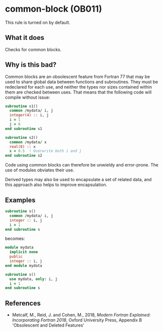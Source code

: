 # common-block (OB011)
This rule is turned on by default.

## What it does
Checks for common blocks.

## Why is this bad?
Common blocks are an obsolescent feature from Fortran 77 that may be used
to share global data between functions and subroutines. They must be
redeclared for each use, and neither the types nor sizes contained
within them are checked between uses. That means that the following code
will compile without issue:

```f90
subroutine s1()
  common /mydata/ i, j
  integer(4) :: i, j
  i = 1
  j = 0
end subroutine s1

subroutine s2()
  common /mydata/ x
  real(8) :: x
  x = 0.5  ! Overwrite both i and j
end subroutine s2
```

Code using common blocks can therefore be unwieldy and error-prone. The
use of modules obviates their use.

Derived types may also be used to encapsulate a set of related data, and
this approach also helps to improve encapsulation.

## Examples

```f90
subroutine s()
  common /mydata/ i, j
  integer :: i, j
  i = 1
end subroutine s
```
becomes:

```f90
module mydata
  implicit none
  public
  integer :: i, j
end module mydata

subroutine s()
  use mydata, only: i, j
  i = 1
end subroutine s
```

## References
- Metcalf, M., Reid, J. and Cohen, M., 2018, _Modern Fortran Explained:
  Incorporating Fortran 2018_, Oxford University Press, Appendix B
  'Obsolescent and Deleted Features'

